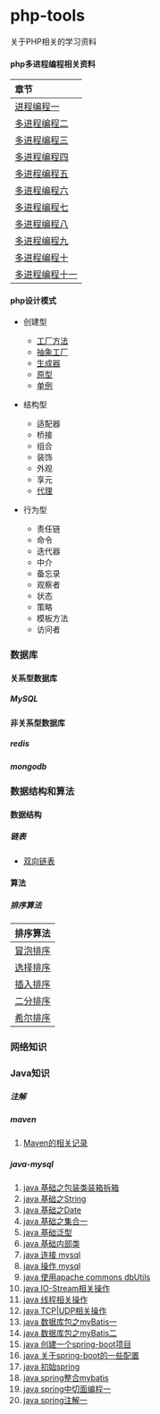 # php-tools
关于PHP相关的学习资料

#### php多进程编程相关资料

|章节|
|:----|
|[进程编程一](./php/process/php-process.md)|
|[多进程编程二](./php/process/php-process2.md)|
|[多进程编程三](./php/process/php-process3.md)|
|[多进程编程四](./php/process/php-process4.md)|
|[多进程编程五](./php/process/php-process5.md)|
|[多进程编程六](./php/process/php-process6.md)|
|[多进程编程七](./php/process/php-process(七).md)|
|[多进程编程八](./php/process/php-process(八).md)|
|[多进程编程九](./php/process/php-process(九).md)|
|[多进程编程十](./php/process/php-process(十).md)|
|[多进程编程十一](./php/process/php-process11.md)|

#### php设计模式

* 创建型
  * [工厂方法](./php/design-patterns/creational-patterns/FactoryMethod.md)
  * [抽象工厂](./php/design-patterns/creational-patterns/abstract-factory.md)
  * [生成器](./php/design-patterns/creational-patterns/builder.md)
  * [原型](./php/design-patterns/creational-patterns/prototype.md)
  * [单例](./php/design-patterns/creational-patterns/singleton.md)

* 结构型
  * 适配器
  * 桥接
  * 组合
  * 装饰
  * 外观
  * 享元
  * [代理](./php/design-patterns/structural-patterns/proxy.md)
  
* 行为型
  * 责任链
  * 命令
  * 迭代器
  * 中介
  * 备忘录
  * 观察者
  * 状态
  * 策略
  * 模板方法
  * 访问者

### 数据库

#### 关系型数据库

##### MySQL

#### 非关系型数据库

##### redis

##### mongodb

### 数据结构和算法

#### 数据结构

##### 链表

* [双向链表](./data-structure-and-algorithm/data-structure/list/linked-list.md)

#### 算法

##### 排序算法

|排序算法|
|:----:|
|[冒泡排序](./data-structure-and-algorithm/algorithm/sort/bubble-sort.md)|
|[选择排序](./data-structure-and-algorithm/algorithm/sort/select-sort.md)|
|[插入排序](./data-structure-and-algorithm/algorithm/sort/insert-sort.md)|
|[二分排序](./data-structure-and-algorithm/algorithm/sort/binary-sort.md)|
|[希尔排序](./data-structure-and-algorithm/algorithm/sort/shell-sort.md)|

### 网络知识


### Java知识

##### 注解
##### maven

1. [Maven的相关记录](./java/maven/maven.md)

##### java-mysql

1. [java 基础之包装类装箱拆箱](./java/basics/wrappers/Wrappers.md)
2. [java 基础之String](./java/basics/string/String.md)
3. [java 基础之Date](./java/basics/date/Date.md)
4. [java 基础之集合一](./java/basics/colleation/collection.md)
5. [java 基础泛型](./java/basics/generics/generics.md)
6. [java 基础内部类](./java/basics/innerClass/innerClass.md)
7. [java 连接 mysql](./java/mysql/conn.md)
8. [java 操作 mysql](./java/mysql/select.md) 
9. [java 使用apache commons dbUtils](./java/mysql/apache-commons-db-utils.md) 
10. [java IO-Stream相关操作](./java/io/io.md) 
11. [java 线程相关操作](./java/thread-network/Thread.md) 
12. [java TCP|UDP相关操作](./java/thread-network/Network.md) 
13. [java 数据库包之myBatis一](./java/mybatis/mybatis.md) 
14. [java 数据库包之myBatis二](./java/mybatis/mybatis.md) 
15. [java 创建一个spring-boot项目](./java/spring-boot/init-spring-boot/create-spring-boot.md) 
16. [java 关于spring-boot的一些配置](./java/spring-boot/config/spring-boot-config.md) 
17. [java 初始spring](./java/spring/web-mvc/web.md)
18. [java spring整合mybatis](./java/spring/spring-mybatis/spring-mybatis.md)
19. [java spring中切面编程一](./java/spring/aop/aop.md)
20. [java spring注解一](./java/spring/annotation/annotation.md)
